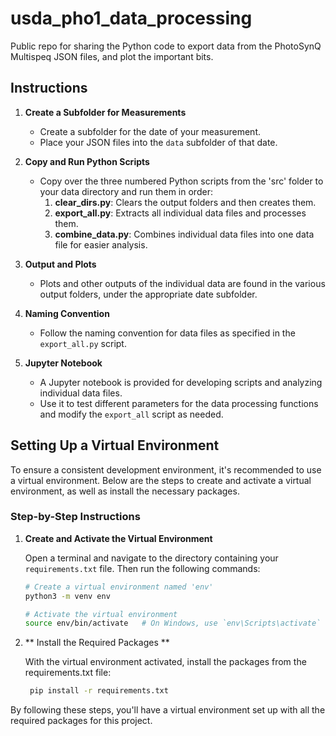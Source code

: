 # usda_pho1_data_processing

Public repo for sharing the Python code to export data from the PhotoSynQ Multispeq JSON files, and plot the important bits.

## Instructions

1. **Create a Subfolder for Measurements**
    - Create a subfolder for the date of your measurement.
    - Place your JSON files into the `data` subfolder of that date.

2. **Copy and Run Python Scripts**
    - Copy over the three numbered Python scripts from the 'src' folder to your data directory and run them in order:
      1. **clear_dirs.py**: Clears the output folders and then creates them.
      2. **export_all.py**: Extracts all individual data files and processes them.
      3. **combine_data.py**: Combines individual data files into one data file for easier analysis.

3. **Output and Plots**
    - Plots and other outputs of the individual data are found in the various output folders, under the appropriate date subfolder.

4. **Naming Convention**
    - Follow the naming convention for data files as specified in the `export_all.py` script.

5. **Jupyter Notebook**
    - A Jupyter notebook is provided for developing scripts and analyzing individual data files.
    - Use it to test different parameters for the data processing functions and modify the `export_all` script as needed.

## Setting Up a Virtual Environment

To ensure a consistent development environment, it's recommended to use a virtual environment. Below are the steps to create and activate a virtual environment, as well as install the necessary packages.

### Step-by-Step Instructions

1. **Create and Activate the Virtual Environment**

   Open a terminal and navigate to the directory containing your `requirements.txt` file. Then run the following commands:

   ```sh
   # Create a virtual environment named 'env'
   python3 -m venv env

   # Activate the virtual environment
   source env/bin/activate   # On Windows, use `env\Scripts\activate`
   ```

2. ** Install the Required Packages **

	With the virtual environment activated, install the packages from the requirements.txt file:

   ```sh
    pip install -r requirements.txt
   ```

By following these steps, you'll have a virtual environment set up with all the required packages for this project.


